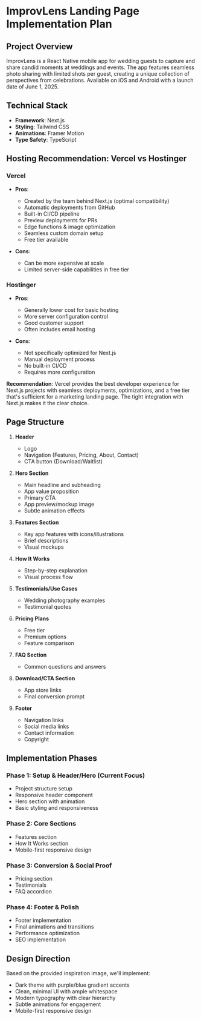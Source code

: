 # ImprovLens Landing Page Implementation Plan

## Project Overview
ImprovLens is a React Native mobile app for wedding guests to capture and share candid moments at weddings and events. The app features seamless photo sharing with limited shots per guest, creating a unique collection of perspectives from celebrations. Available on iOS and Android with a launch date of June 1, 2025.

## Technical Stack
- **Framework**: Next.js
- **Styling**: Tailwind CSS
- **Animations**: Framer Motion
- **Type Safety**: TypeScript

## Hosting Recommendation: Vercel vs Hostinger

### Vercel
- **Pros**:
  - Created by the team behind Next.js (optimal compatibility)
  - Automatic deployments from GitHub
  - Built-in CI/CD pipeline
  - Preview deployments for PRs
  - Edge functions & image optimization
  - Seamless custom domain setup
  - Free tier available

- **Cons**:
  - Can be more expensive at scale
  - Limited server-side capabilities in free tier

### Hostinger
- **Pros**:
  - Generally lower cost for basic hosting
  - More server configuration control
  - Good customer support
  - Often includes email hosting

- **Cons**:
  - Not specifically optimized for Next.js
  - Manual deployment process
  - No built-in CI/CD
  - Requires more configuration

**Recommendation**: Vercel provides the best developer experience for Next.js projects with seamless deployments, optimizations, and a free tier that's sufficient for a marketing landing page. The tight integration with Next.js makes it the clear choice.

## Page Structure

1. **Header**
   - Logo
   - Navigation (Features, Pricing, About, Contact)
   - CTA button (Download/Waitlist)

2. **Hero Section**
   - Main headline and subheading
   - App value proposition
   - Primary CTA
   - App preview/mockup image
   - Subtle animation effects

3. **Features Section**
   - Key app features with icons/illustrations
   - Brief descriptions
   - Visual mockups

4. **How It Works**
   - Step-by-step explanation
   - Visual process flow

5. **Testimonials/Use Cases**
   - Wedding photography examples
   - Testimonial quotes

6. **Pricing Plans**
   - Free tier
   - Premium options
   - Feature comparison

7. **FAQ Section**
   - Common questions and answers

8. **Download/CTA Section**
   - App store links
   - Final conversion prompt

9. **Footer**
   - Navigation links
   - Social media links
   - Contact information
   - Copyright

## Implementation Phases

### Phase 1: Setup & Header/Hero (Current Focus)
- Project structure setup
- Responsive header component
- Hero section with animation
- Basic styling and responsiveness

### Phase 2: Core Sections
- Features section
- How It Works section
- Mobile-first responsive design

### Phase 3: Conversion & Social Proof
- Pricing section
- Testimonials
- FAQ accordion

### Phase 4: Footer & Polish
- Footer implementation
- Final animations and transitions
- Performance optimization
- SEO implementation

## Design Direction
Based on the provided inspiration image, we'll implement:
- Dark theme with purple/blue gradient accents
- Clean, minimal UI with ample whitespace
- Modern typography with clear hierarchy
- Subtle animations for engagement
- Mobile-first responsive design 